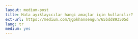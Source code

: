 ```yaml
---
layout: medium-post
title: Hata ayıklayıcılar hangi amaçlar için kullanılır?
ext-url: https://medium.com/@gokhansengun/65bdd893505d
lang: tr
medium: yes 
---
```


